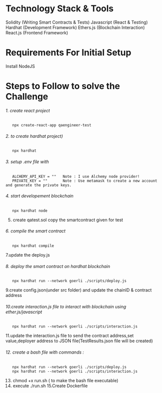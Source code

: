 # Technology Stack & Tools
Solidity (Writing Smart Contracts & Tests)
Javascript (React & Testing)
Hardhat (Development Framework)
Ethers.js (Blockchain Interaction)
React.js (Frontend Framework)

# Requirements For Initial Setup
 Install NodeJS

# Steps to Follow to solve the Challenge

   ###### 1. create react project
       npx create-react-app qaengineer-test
   ###### 2. to create hardhat project)
       npx hardhat
   ###### 3. setup .env file with 
       ALCHEMY_API_KEY = ""   Note : I use Alchemy node provider!
       PRIVATE_KEY = ""       Note : Use metamask to create a new account and generate the private keys.
   ###### 4. start developement blockchain
       npx hardhat node 
   5. create qatest.sol copy the smartcontract given for test
   ###### 6. compile the smart contract
       npx hardhat compile
   7.update the deploy.js
   ###### 8. deploy the smart contract on hardhat blockchain
       npx hardhat run --network goerli ./scripts/deploy.js
   9.create config.json(under src folder) and update the chainID & contract address
   
   ###### 10.create interaction.js file to interact with blockchain using ether.js/javascript
       npx hardhat run --network goerli ./scripts/interaction.js
   11.update the interaction.js file to send the contract address,set value,deployer address to JSON file(TestResults.json file will be created)
   ###### 12. create a bash file with commands :
       npx hardhat run --network goerli ./scripts/deploy.js
       npx hardhat run --network goerli ./scripts/interaction.js
   13. chmod +x run.sh ( to make the bash file executable)
   14. execute ./run.sh
   15.Create Dockerfile
